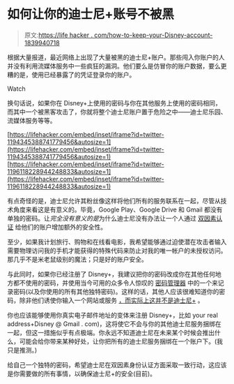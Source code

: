 # 如何让你的迪士尼+账号不被黑

> 原文:[https://life hacker . com/how-to-keep-your-Disney-account-1839940718](https://lifehacker.com/how-to-keep-your-disney-account-from-being-hacked-1839940718)

根据大量报道，最近网络上出现了大量被黑的迪士尼+账户。那些闯入你账户的人并没有利用流媒体服务中一些疯狂的漏洞。他们要么是仿冒你的账户数据，要么更糟的是，使用已经暴露了的凭证登录你的账户。

Watch

换句话说，如果你在 Disney+上使用的密码与你在其他服务上使用的密码相同，而其中一个被黑客攻击了，你就将整个迪士尼账户置于危险之中——迪士尼乐园、流媒体服务等等。

 [https://lifehacker.com/embed/inset/iframe?id=twitter-1194345388741779456&autosize=1](https://lifehacker.com/embed/inset/iframe?id=twitter-1194345388741779456&autosize=1)  [https://lifehacker.com/embed/inset/iframe?id=twitter-1196118228944248833&autosize=1](https://lifehacker.com/embed/inset/iframe?id=twitter-1196118228944248833&autosize=1) 

有点奇怪的是，迪士尼允许其粉丝像这样将他们所有的服务联系在一起，尽管从技术角度来看这是有意义的。毕竟，Google Play、Google Drive 和 Gmail 都没有单独的密码。让*完全没有意义的是*为什么迪士尼没有办法让一个人通过 [双因素认证](https://www.reddit.com/r/DisneyPlus/comments/dwfzfz/please_add_two_factor_authentication/) 给他们的账户增加额外的安全性。

至少，如果我计划旅行、购物和在线看电影，我希望能够通过迫使潜在攻击者输入需要物理访问我的手机才能获得的特殊代码来防止对我的唯一帐户的未授权访问。那几乎不是米老鼠级别的魔法；只是好的账户安全。

与此同时，如果你已经注册了 Disney+，我建议把你的密码改成你在其他任何地方都不使用的密码，并使用当今可用的众多令人惊叹的 [密码管理器](https://lifehacker.com/the-five-best-password-managers-5529133) 中的一个来记录密码(以及你使用的所有其他独特密码)。这样的话，其他人应该很难知道你的密码，除非他们诱使你输入一个网站或服务 [，而实际上这并不是迪士尼+](https://lifehacker.com/tag/phishing) 。

你也应该能够使用你真实电子邮件地址的变体来注册 Disney+，比如 your real address+Disney @ Gmail . com)，这将使它不会与你的其他迪士尼服务捆绑在一起，但这一措施似乎有点极端。你永远不知道迪士尼在未来某个时候会推出什么，可能会给你带来某种好处，让你把所有的迪士尼服务捆绑在一个账户下。(我只是推测。)

给自己一个独特的密码，希望迪士尼在双因素身份认证方面采取一致行动，这应该是你需要做的所有事情，以确保迪士尼+的安全(目前)。